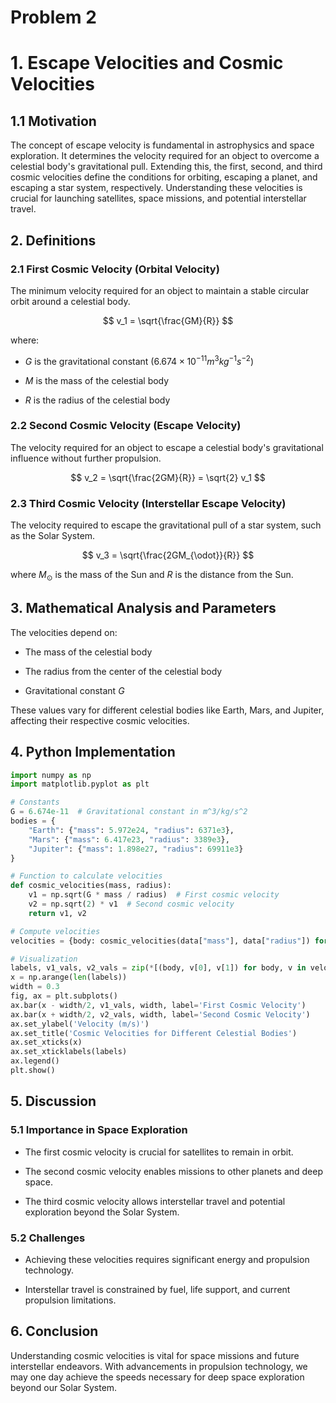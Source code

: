 # Problem 2
# 1. Escape Velocities and Cosmic Velocities

## 1.1 Motivation

The concept of escape velocity is fundamental in astrophysics and space exploration. It determines the velocity required for an object to overcome a celestial body's gravitational pull. Extending this, the first, second, and third cosmic velocities define the conditions for orbiting, escaping a planet, and escaping a star system, respectively. Understanding these velocities is crucial for launching satellites, space missions, and potential interstellar travel.

## 2. Definitions

### 2.1 First Cosmic Velocity (Orbital Velocity)
The minimum velocity required for an object to maintain a stable circular orbit around a celestial body.

$$
v_1 = \sqrt{\frac{GM}{R}}
$$

where:

-  $G$ is the gravitational constant ($6.674 \times 10^{-11} m^3 kg^{-1} s^{-2}$)

-  $M$ is the mass of the celestial body

-  $R$ is the radius of the celestial body

### 2.2 Second Cosmic Velocity (Escape Velocity)
The velocity required for an object to escape a celestial body's gravitational influence without further propulsion.

$$
v_2 = \sqrt{\frac{2GM}{R}} = \sqrt{2} v_1
$$

### 2.3 Third Cosmic Velocity (Interstellar Escape Velocity)
The velocity required to escape the gravitational pull of a star system, such as the Solar System.

$$
v_3 = \sqrt{\frac{2GM_{\odot}}{R}}
$$

where $M_{\odot}$ is the mass of the Sun and $R$ is the distance from the Sun.

## 3. Mathematical Analysis and Parameters

The velocities depend on:

-  The mass of the celestial body

-  The radius from the center of the celestial body

-  Gravitational constant $G$

These values vary for different celestial bodies like Earth, Mars, and Jupiter, affecting their respective cosmic velocities.

## 4. Python Implementation

```python
import numpy as np
import matplotlib.pyplot as plt

# Constants
G = 6.674e-11  # Gravitational constant in m^3/kg/s^2
bodies = {
    "Earth": {"mass": 5.972e24, "radius": 6371e3},
    "Mars": {"mass": 6.417e23, "radius": 3389e3},
    "Jupiter": {"mass": 1.898e27, "radius": 69911e3}
}

# Function to calculate velocities
def cosmic_velocities(mass, radius):
    v1 = np.sqrt(G * mass / radius)  # First cosmic velocity
    v2 = np.sqrt(2) * v1  # Second cosmic velocity
    return v1, v2

# Compute velocities
velocities = {body: cosmic_velocities(data["mass"], data["radius"]) for body, data in bodies.items()}

# Visualization
labels, v1_vals, v2_vals = zip(*[(body, v[0], v[1]) for body, v in velocities.items()])
x = np.arange(len(labels))
width = 0.3
fig, ax = plt.subplots()
ax.bar(x - width/2, v1_vals, width, label='First Cosmic Velocity')
ax.bar(x + width/2, v2_vals, width, label='Second Cosmic Velocity')
ax.set_ylabel('Velocity (m/s)')
ax.set_title('Cosmic Velocities for Different Celestial Bodies')
ax.set_xticks(x)
ax.set_xticklabels(labels)
ax.legend()
plt.show()
```

## 5. Discussion

### 5.1 Importance in Space Exploration

-  The first cosmic velocity is crucial for satellites to remain in orbit.

-  The second cosmic velocity enables missions to other planets and deep space.

-  The third cosmic velocity allows interstellar travel and potential exploration beyond the Solar System.

### 5.2 Challenges

-  Achieving these velocities requires significant energy and propulsion technology.

-  Interstellar travel is constrained by fuel, life support, and current propulsion limitations.

## 6. Conclusion

Understanding cosmic velocities is vital for space missions and future interstellar endeavors. With advancements in propulsion technology, we may one day achieve the speeds necessary for deep space exploration beyond our Solar System.
